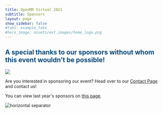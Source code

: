 ```yaml
---
title: OpenMR Virtual 2021
subtitle: Sponsors
layout: page
show_sidebar: false
#tabs: example_tabs
#hero_image: assets/ext_images/home_logo.png
---
```


<style>
.img1 {
  width: 80%;
  height: auto;
  display: inline-block;
}
</style>

## <span style="color:#004777"> A special thanks to our sponsors without whom this event wouldn’t be possible! </span>

<p><a href="https://www.merckgroup.com/en" target="_blank"><img src="../../img/sponsors-21/MERCK.jpg" /></a></p>

<p>Are you interested in sponsoring our event? Head over to our <a href="../../page-contact">Contact Page</a> and contact us!

You can view last year's sponsors on <a href="../../2020/page-sponsors">this page</a>.</p>

<img class="img-separator" src="{{ site.baseurl }}/assets/ext_images/2020/post_separator.png" alt="horizontal separator" /> 
<br>
<a href="#"><i class="fas fa-arrow-alt-circle-up" style="position: relative; top: -3px; text-indent: 0px; vertical-align: middle; color:#004777;"></i></a>
